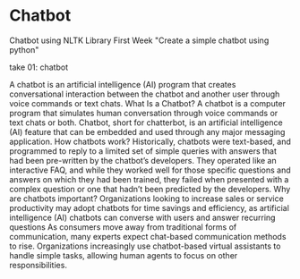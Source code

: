 # Chatbot
Chatbot using NLTK Library
First Week "Create a simple chatbot using python"

take 01: chatbot

A chatbot is an artificial intelligence (AI) program that creates conversational interaction between the chatbot and another user through voice commands or text chats. What Is a Chatbot? A chatbot is a computer program that simulates human conversation through voice commands or text chats or both. Chatbot, short for chatterbot, is an artificial intelligence (AI) feature that can be embedded and used through any major messaging application. How chatbots work? Historically, chatbots were text-based, and programmed to reply to a limited set of simple queries with answers that had been pre-written by the chatbot’s developers. They operated like an interactive FAQ, and while they worked well for those specific questions and answers on which they had been trained, they failed when presented with a complex question or one that hadn’t been predicted by the developers. Why are chatbots important? Organizations looking to increase sales or service productivity may adopt chatbots for time savings and efficiency, as artificial intelligence (AI) chatbots can converse with users and answer recurring questions As consumers move away from traditional forms of communication, many experts expect chat-based communication methods to rise. Organizations increasingly use chatbot-based virtual assistants to handle simple tasks, allowing human agents to focus on other responsibilities.
